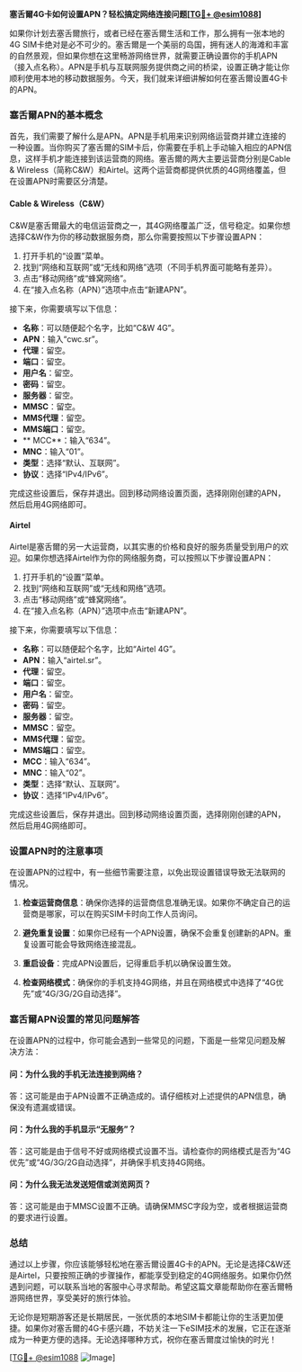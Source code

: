 **塞舌爾4G卡如何设置APN？轻松搞定网络连接问题[[TG💪+ @esim1088](https://t.me/s/esim1088)]**

如果你计划去塞舌爾旅行，或者已经在塞舌爾生活和工作，那么拥有一张本地的4G SIM卡绝对是必不可少的。塞舌爾是一个美丽的岛国，拥有迷人的海滩和丰富的自然景观，但如果你想在这里畅游网络世界，就需要正确设置你的手机APN（接入点名称）。APN是手机与互联网服务提供商之间的桥梁，设置正确才能让你顺利使用本地的移动数据服务。今天，我们就来详细讲解如何在塞舌爾设置4G卡的APN。

### 塞舌爾APN的基本概念

首先，我们需要了解什么是APN。APN是手机用来识别网络运营商并建立连接的一种设置。当你购买了塞舌爾的SIM卡后，你需要在手机上手动输入相应的APN信息，这样手机才能连接到该运营商的网络。塞舌爾的两大主要运营商分别是Cable & Wireless（简称C&W）和Airtel。这两个运营商都提供优质的4G网络覆盖，但在设置APN时需要区分清楚。

#### Cable & Wireless（C&W）

C&W是塞舌爾最大的电信运营商之一，其4G网络覆盖广泛，信号稳定。如果你想选择C&W作为你的移动数据服务商，那么你需要按照以下步骤设置APN：

1. 打开手机的“设置”菜单。
2. 找到“网络和互联网”或“无线和网络”选项（不同手机界面可能略有差异）。
3. 点击“移动网络”或“蜂窝网络”。
4. 在“接入点名称（APN）”选项中点击“新建APN”。

接下来，你需要填写以下信息：
- **名称**：可以随便起个名字，比如“C&W 4G”。
- **APN**：输入“cwc.sr”。
- **代理**：留空。
- **端口**：留空。
- **用户名**：留空。
- **密码**：留空。
- **服务器**：留空。
- **MMSC**：留空。
- **MMS代理**：留空。
- **MMS端口**：留空。
- ** MCC**：输入“634”。
- **MNC**：输入“01”。
- **类型**：选择“默认、互联网”。
- **协议**：选择“IPv4/IPv6”。

完成这些设置后，保存并退出。回到移动网络设置页面，选择刚刚创建的APN，然后启用4G网络即可。

#### Airtel

Airtel是塞舌爾的另一大运营商，以其实惠的价格和良好的服务质量受到用户的欢迎。如果你想选择Airtel作为你的网络服务商，可以按照以下步骤设置APN：

1. 打开手机的“设置”菜单。
2. 找到“网络和互联网”或“无线和网络”选项。
3. 点击“移动网络”或“蜂窝网络”。
4. 在“接入点名称（APN）”选项中点击“新建APN”。

接下来，你需要填写以下信息：
- **名称**：可以随便起个名字，比如“Airtel 4G”。
- **APN**：输入“airtel.sr”。
- **代理**：留空。
- **端口**：留空。
- **用户名**：留空。
- **密码**：留空。
- **服务器**：留空。
- **MMSC**：留空。
- **MMS代理**：留空。
- **MMS端口**：留空。
- **MCC**：输入“634”。
- **MNC**：输入“02”。
- **类型**：选择“默认、互联网”。
- **协议**：选择“IPv4/IPv6”。

完成这些设置后，保存并退出。回到移动网络设置页面，选择刚刚创建的APN，然后启用4G网络即可。

### 设置APN时的注意事项

在设置APN的过程中，有一些细节需要注意，以免出现设置错误导致无法联网的情况。

1. **检查运营商信息**：确保你选择的运营商信息准确无误。如果你不确定自己的运营商是哪家，可以在购买SIM卡时向工作人员询问。
   
2. **避免重复设置**：如果你已经有一个APN设置，确保不会重复创建新的APN。重复设置可能会导致网络连接混乱。

3. **重启设备**：完成APN设置后，记得重启手机以确保设置生效。

4. **检查网络模式**：确保你的手机支持4G网络，并且在网络模式中选择了“4G优先”或“4G/3G/2G自动选择”。

### 塞舌爾APN设置的常见问题解答

在设置APN的过程中，你可能会遇到一些常见的问题，下面是一些常见问题及解决方法：

#### 问：为什么我的手机无法连接到网络？
答：这可能是由于APN设置不正确造成的。请仔细核对上述提供的APN信息，确保没有遗漏或错误。

#### 问：为什么我的手机显示“无服务”？
答：这可能是由于信号不好或网络模式设置不当。请检查你的网络模式是否为“4G优先”或“4G/3G/2G自动选择”，并确保手机支持4G网络。

#### 问：为什么我无法发送短信或浏览网页？
答：这可能是由于MMSC设置不正确。请确保MMSC字段为空，或者根据运营商的要求进行设置。

### 总结

通过以上步骤，你应该能够轻松地在塞舌爾设置4G卡的APN。无论是选择C&W还是Airtel，只要按照正确的步骤操作，都能享受到稳定的4G网络服务。如果你仍然遇到问题，可以联系当地的客服中心寻求帮助。希望这篇文章能帮助你在塞舌爾畅游网络世界，享受美好的旅行体验。

无论你是短期游客还是长期居民，一张优质的本地SIM卡都能让你的生活更加便捷。如果你对塞舌爾的4G卡感兴趣，不妨关注一下eSIM技术的发展，它正在逐渐成为一种更方便的选择。无论选择哪种方式，祝你在塞舌爾度过愉快的时光！

[[TG💪+ @esim1088](https://t.me/s/esim1088) ![Image](https://i.postimg.cc/4NQfJmqS/Snipaste-2025-05-13-00-14-12.png)]